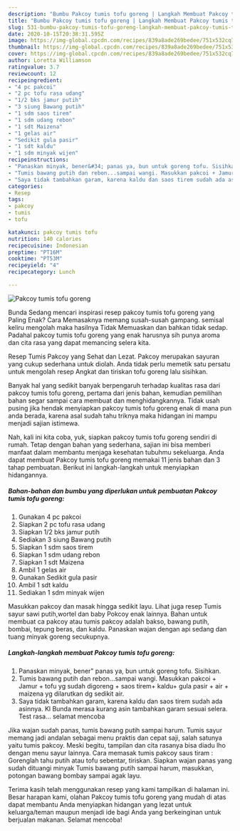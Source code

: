 ```yaml
---
description: "Bumbu Pakcoy tumis tofu goreng | Langkah Membuat Pakcoy tumis tofu goreng Yang Menggugah Selera"
title: "Bumbu Pakcoy tumis tofu goreng | Langkah Membuat Pakcoy tumis tofu goreng Yang Menggugah Selera"
slug: 531-bumbu-pakcoy-tumis-tofu-goreng-langkah-membuat-pakcoy-tumis-tofu-goreng-yang-menggugah-selera
date: 2020-10-15T20:38:31.595Z
image: https://img-global.cpcdn.com/recipes/839a8ade269bedee/751x532cq70/pakcoy-tumis-tofu-goreng-foto-resep-utama.jpg
thumbnail: https://img-global.cpcdn.com/recipes/839a8ade269bedee/751x532cq70/pakcoy-tumis-tofu-goreng-foto-resep-utama.jpg
cover: https://img-global.cpcdn.com/recipes/839a8ade269bedee/751x532cq70/pakcoy-tumis-tofu-goreng-foto-resep-utama.jpg
author: Loretta Williamson
ratingvalue: 3.7
reviewcount: 12
recipeingredient:
- "4 pc pakcoi"
- "2 pc tofu rasa udang"
- "1/2 bks jamur putih"
- "3 siung Bawang putih"
- "1 sdm saos tirem"
- "1 sdm udang rebon"
- "1 sdt Maizena"
- "1 gelas air"
- "Sedikit gula pasir"
- "1 sdt kaldu"
- "1 sdm minyak wijen"
recipeinstructions:
- "Panaskan minyak, bener&#34; panas ya, bun untuk goreng tofu. Sisihkan."
- "Tumis bawang putih dan rebon...sampai wangi. Masukkan pakcoi + Jamur + tofu yg sudah digoreng + saos tirem+ kaldu+ gula pasir + air + maizena yg dilarutkan dg sedikit air."
- "Saya tidak tambahkan garam, karena kaldu dan saos tirem sudah ada asinnya. Kl Bunda merasa kurang asin tambahkan garam sesuai selera. Test rasa... selamat mencoba"
categories:
- Resep
tags:
- pakcoy
- tumis
- tofu

katakunci: pakcoy tumis tofu 
nutrition: 140 calories
recipecuisine: Indonesian
preptime: "PT16M"
cooktime: "PT53M"
recipeyield: "4"
recipecategory: Lunch

---
```



![Pakcoy tumis tofu goreng](https://img-global.cpcdn.com/recipes/839a8ade269bedee/751x532cq70/pakcoy-tumis-tofu-goreng-foto-resep-utama.jpg)

Bunda Sedang mencari inspirasi resep pakcoy tumis tofu goreng yang Paling Enak? Cara Memasaknya memang susah-susah gampang. semisal keliru mengolah maka hasilnya Tidak Memuaskan dan bahkan tidak sedap. Padahal pakcoy tumis tofu goreng yang enak harusnya sih punya aroma dan cita rasa yang dapat memancing selera kita.

Resep Tumis Pakcoy yang Sehat dan Lezat. Pakcoy merupakan sayuran yang cukup sederhana untuk diolah. Anda tidak perlu memetik satu persatu untuk mengolah resep Angkat dan tiriskan tofu goreng lalu sisihkan.

Banyak hal yang sedikit banyak berpengaruh terhadap kualitas rasa dari pakcoy tumis tofu goreng, pertama dari jenis bahan, kemudian pemilihan bahan segar sampai cara membuat dan menghidangkannya. Tidak usah pusing jika hendak menyiapkan pakcoy tumis tofu goreng enak di mana pun anda berada, karena asal sudah tahu triknya maka hidangan ini mampu menjadi sajian istimewa.


Nah, kali ini kita coba, yuk, siapkan pakcoy tumis tofu goreng sendiri di rumah. Tetap dengan bahan yang sederhana, sajian ini bisa memberi manfaat dalam membantu menjaga kesehatan tubuhmu sekeluarga. Anda dapat membuat Pakcoy tumis tofu goreng memakai 11 jenis bahan dan 3 tahap pembuatan. Berikut ini langkah-langkah untuk menyiapkan hidangannya.

<!--inarticleads1-->

##### Bahan-bahan dan bumbu yang diperlukan untuk pembuatan Pakcoy tumis tofu goreng:

1. Gunakan 4 pc pakcoi
1. Siapkan 2 pc tofu rasa udang
1. Siapkan 1/2 bks jamur putih
1. Sediakan 3 siung Bawang putih
1. Siapkan 1 sdm saos tirem
1. Siapkan 1 sdm udang rebon
1. Siapkan 1 sdt Maizena
1. Ambil 1 gelas air
1. Gunakan Sedikit gula pasir
1. Ambil 1 sdt kaldu
1. Sediakan 1 sdm minyak wijen


Masukkan pakcoy dan masak hingga sedikit layu. Lihat juga resep Tumis sayur sawi putih,wortel dan baby Pokcoy enak lainnya. Bahan untuk membuat ca pakcoy atau tumis pakcoy adalah bakso, bawang putih, bombai, tepung beras, dan kaldu. Panaskan wajan dengan api sedang dan tuang minyak goreng secukupnya. 

<!--inarticleads2-->

##### Langkah-langkah membuat Pakcoy tumis tofu goreng:

1. Panaskan minyak, bener&#34; panas ya, bun untuk goreng tofu. Sisihkan.
1. Tumis bawang putih dan rebon...sampai wangi. Masukkan pakcoi + Jamur + tofu yg sudah digoreng + saos tirem+ kaldu+ gula pasir + air + maizena yg dilarutkan dg sedikit air.
1. Saya tidak tambahkan garam, karena kaldu dan saos tirem sudah ada asinnya. Kl Bunda merasa kurang asin tambahkan garam sesuai selera. Test rasa... selamat mencoba


Jika wajan sudah panas, tumis bawang putih sampai harum. Tumis sayur memang jadi andalan sebagai menu praktis dan cepat saji, salah satunya yaitu tumis pakcoy. Meski begitu, tampilan dan cita rasanya bisa diadu lho dengan menu sayur lainnya. Cara memasak tumis pakcoy saus tiram : Gorenglah tahu putih atau tofu sebentar, tiriskan. Siapkan wajan panas yang sudah dituangi minyak Tumis bawang putih sampai harum, masukkan, potongan bawang bombay sampai agak layu. 

Terima kasih telah menggunakan resep yang kami tampilkan di halaman ini. Besar harapan kami, olahan Pakcoy tumis tofu goreng yang mudah di atas dapat membantu Anda menyiapkan hidangan yang lezat untuk keluarga/teman maupun menjadi ide bagi Anda yang berkeinginan untuk berjualan makanan. Selamat mencoba!
